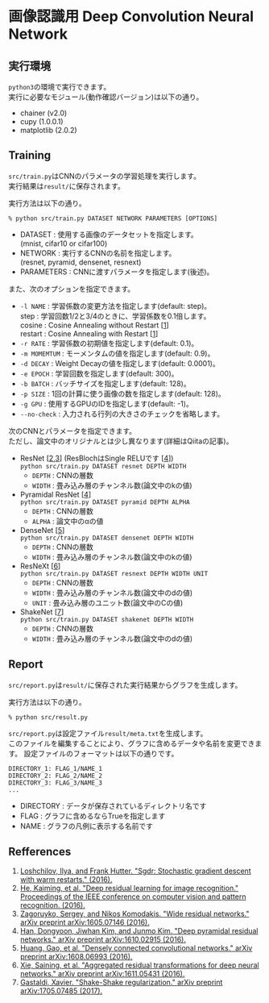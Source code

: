 # 画像認識用 Deep Convolution Neural Network

## 実行環境
`python3`の環境で実行できます。  
実行に必要なモジュール(動作確認バージョン)は以下の通り。

- chainer (v2.0)
- cupy (1.0.0.1)
- matplotlib (2.0.2)

## Training

`src/train.py`はCNNのパラメータの学習処理を実行します。  
実行結果は`result/`に保存されます。

実行方法は以下の通り。
```
% python src/train.py DATASET NETWORK PARAMETERS [OPTIONS]
```

- DATASET : 使用する画像のデータセットを指定します。  
(mnist, cifar10 or cifar100)
- NETWORK : 実行するCNNの名前を指定します。  
(resnet, pyramid, densenet, resnext)
- PARAMETERS : CNNに渡すパラメータを指定します(後述)。

また、次のオプションを指定できます。

- `-l NAME` : 学習係数の変更方法を指定します(default: step)。  
step : 学習回数1/2と3/4のときに、学習係数を0.1倍します。  
cosine : Cosine Annealing without Restart [[1](#ref1)]  
restart : Cosine Annealing with Restart [[1](#ref1)]  
- `-r RATE` : 学習係数の初期値を指定します(default: 0.1)。
- `-m MOMEMTUM` : モーメンタムの値を指定します(default: 0.9)。
- `-d DECAY` : Weight Decayの値を指定します(default: 0.0001)。
- `-e EPOCH` : 学習回数を指定します(default: 300)。
- `-b BATCH` : バッチサイズを指定します(default: 128)。
- `-p SIZE` : 1回の計算に使う画像の数を指定します(default: 128)。
- `-g GPU` : 使用するGPUのIDを指定します(default: -1)。
- `--no-check` : 入力される行列の大きさのチェックを省略します。

次のCNNとパラメータを指定できます。  
ただし、論文中のオリジナルとは少し異なります(詳細はQiitaの記事)。

- ResNet [[2](#ref2),[3](#ref3)] (ResBlochはSingle RELUです [[4](#ref4)])  
`python src/train.py DATASET resnet DEPTH WIDTH`
    - `DEPTH` : CNNの層数
    - `WIDTH` : 畳み込み層のチャンネル数(論文中のkの値)
- Pyramidal ResNet [[4](#ref4)]  
`python src/train.py DATASET pyramid DEPTH ALPHA`
    - `DEPTH` : CNNの層数
    - `ALPHA` : 論文中のαの値
- DenseNet [[5](#ref5)]  
`python src/train.py DATASET densenet DEPTH WIDTH`
    - `DEPTH` : CNNの層数
    - `WIDTH` : 畳み込み層のチャンネル数(論文中のkの値)
- ResNeXt [[6](#ref6)]  
`python src/train.py DATASET resnext DEPTH WIDTH UNIT`
    - `DEPTH` : CNNの層数
    - `WIDTH` : 畳み込み層のチャンネル数(論文中のdの値)
    - `UNIT` : 畳み込み層のユニット数(論文中のCの値)
- ShakeNet [[7](#ref7)]  
`python src/train.py DATASET shakenet DEPTH WIDTH`
    - `DEPTH` : CNNの層数
    - `WIDTH` : 畳み込み層のチャンネル数(論文中のdの値)

## Report

`src/report.py`は`result/`に保存された実行結果からグラフを生成します。

実行方法は以下の通り。
```
% python src/result.py
```

`src/report.py`は設定ファイル`result/meta.txt`を生成します。  
このファイルを編集することにより、グラフに含めるデータや名前を変更できます。
設定ファイルのフォーマットは以下の通りです。
```
DIRECTORY_1: FLAG_1/NAME_1
DIRECTORY_2: FLAG_2/NAME_2
DIRECTORY_3: FLAG_3/NAME_3
...
```
- DIRECTORY : データが保存されているディレクトリ名です
- FLAG : グラフに含めるならTrueを指定します
- NAME : グラフの凡例に表示する名前です

## Refferences

1. <a name="ref1"></a> [Loshchilov, Ilya, and Frank Hutter. "Sgdr: Stochastic gradient descent with warm restarts." (2016).](https://arxiv.org/abs/1608.03983)
2. <a name="ref2"></a> [He, Kaiming, et al. "Deep residual learning for image recognition." Proceedings of the IEEE conference on computer vision and pattern recognition. (2016).](https://arxiv.org/abs/1512.03385)
3. <a name="ref3"></a> [Zagoruyko, Sergey, and Nikos Komodakis. "Wide residual networks." arXiv preprint arXiv:1605.07146 (2016).](https://arxiv.org/abs/1605.07146)
4. <a name="ref4"></a> [Han, Dongyoon, Jiwhan Kim, and Junmo Kim. "Deep pyramidal residual networks." arXiv preprint arXiv:1610.02915 (2016).](https://arxiv.org/abs/1610.02915)
5. <a name="ref5"></a> [Huang, Gao, et al. "Densely connected convolutional networks." arXiv preprint arXiv:1608.06993 (2016).](https://arxiv.org/abs/1608.06993)
6. <a name="ref6"></a> [Xie, Saining, et al. "Aggregated residual transformations for deep neural networks." arXiv preprint arXiv:1611.05431 (2016).](https://arxiv.org/abs/1611.05431)
7. <a name="ref7"></a> [Gastaldi, Xavier. "Shake-Shake regularization." arXiv preprint arXiv:1705.07485 (2017).](https://arxiv.org/abs/1705.07485)

